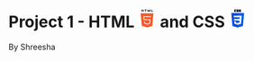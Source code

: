 # Project 1 - HTML ![htmlImg](./readmeImages/html-5Img.png ) and CSS ![CSSImg](./readmeImages/css-3Img.png)

By Shreesha


